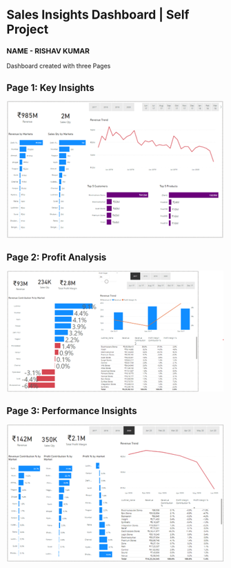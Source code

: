 # Sales Insights Dashboard | Self Project   

### NAME - RISHAV KUMAR

Dashboard created with three Pages

## Page 1: Key Insights

![](https://github.com/rishavkr023/Sales_insight_repo-/blob/7cfd3eaa12f1bff3803b686969563e57af97c5ac/Key%20sights.png)

## Page 2: Profit Analysis

![](https://github.com/sonugahoi/sales_inghts_dashboard/blob/be0e505a4797f6ec0b491f3532ccc30234fcfde6/IMAGES/Performance%20Insights.png)

## Page 3: Performance Insights

![](https://github.com/sonugahoi/sales_inghts_dashboard/blob/be0e505a4797f6ec0b491f3532ccc30234fcfde6/IMAGES/Profit%20Analysis.png)
